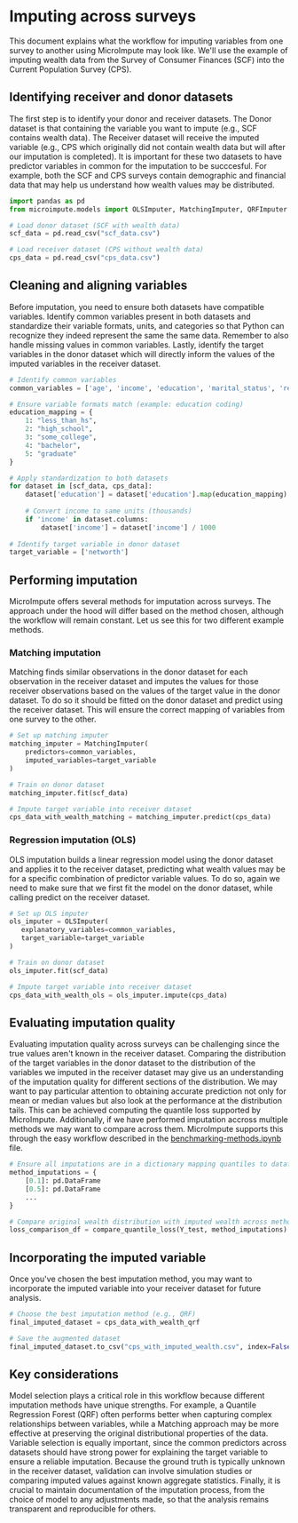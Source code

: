 # Imputing across surveys

This document explains what the workflow for imputing variables from one survey to another using MicroImpute may look like. We'll use the example of imputing wealth data from the Survey of Consumer Finances (SCF) into the Current Population Survey (CPS).

 ## Identifying receiver and donor datasets

The first step is to identify your donor and receiver datasets. The Donor dataset is that containing the variable you want to impute (e.g., SCF contains wealth data). The Receiver dataset will receive the imputed variable (e.g., CPS which originally did not contain wealth data but will after our imputation is completed). It is important for these two datasets to have predictor variables in common for the imputation to be succcesful. For example, both the SCF and CPS surveys contain demographic and financial data that may help us understand how wealth values may be distributed. 

```python
import pandas as pd
from microimpute.models import OLSImputer, MatchingImputer, QRFImputer

# Load donor dataset (SCF with wealth data)
scf_data = pd.read_csv("scf_data.csv")

# Load receiver dataset (CPS without wealth data)
cps_data = pd.read_csv("cps_data.csv")
```

## Cleaning and aligning variables

Before imputation, you need to ensure both datasets have compatible variables. Identify common variables present in both datasets
and standardize their variable formats, units, and categories so that Python can recognize they indeed represent the same the same data. Remember to also handle missing values in common variables. Lastly, identify the target variables in the donor dataset which will directly inform the values of the imputed variables in the receiver dataset. 

```python
# Identify common variables 
common_variables = ['age', 'income', 'education', 'marital_status', 'region']

# Ensure variable formats match (example: education coding)
education_mapping = {
    1: "less_than_hs", 
    2: "high_school", 
    3: "some_college", 
    4: "bachelor", 
    5: "graduate"
}

# Apply standardization to both datasets
for dataset in [scf_data, cps_data]:
    dataset['education'] = dataset['education'].map(education_mapping)
    
    # Convert income to same units (thousands)
    if 'income' in dataset.columns:
        dataset['income'] = dataset['income'] / 1000
    
# Identify target variable in donor dataset
target_variable = ['networth']
```

## Performing imputation

MicroImpute offers several methods for imputation across surveys. The approach under the hood will differ based on the method chosen, although the workflow will remain constant. Let us see this for two different example methods.

### Matching imputation

Matching finds similar observations in the donor dataset for each observation in the receiver dataset and imputes the values for those receiver observations based on the values of the target value in the donor dataset. To do so it should be fitted on the donor dataset and predict using the receiver dataset. This will ensure the correct mapping of variables from one survey to the other. 

```python
# Set up matching imputer
matching_imputer = MatchingImputer(
    predictors=common_variables,
    imputed_variables=target_variable
)

# Train on donor dataset
matching_imputer.fit(scf_data)

# Impute target variable into receiver dataset
cps_data_with_wealth_matching = matching_imputer.predict(cps_data)
```

### Regression imputation (OLS)

OLS imputation builds a linear regression model using the donor dataset and applies it to the receiver dataset, predicting what wealth values may be for a specific combination of predictor variable values. To do so, again we need to make sure that we first fit the model on the donor dataset, while calling predict on the receiver dataset.

 ```python
# Set up OLS imputer
ols_imputer = OLSImputer(
    explanatory_variables=common_variables,
    target_variable=target_variable
)

# Train on donor dataset
ols_imputer.fit(scf_data)

# Impute target variable into receiver dataset
cps_data_with_wealth_ols = ols_imputer.impute(cps_data)
```

## Evaluating imputation quality

Evaluating imputation quality across surveys can be challenging since the true values aren't known in the receiver dataset. Comparing the distribution of the target variables in the donor dataset to the distribution of the variables we imputed in the receiver dataset may give us an understanding of the imputation quality for different sections of the distribution. We may want to pay particular attention to obtaining accurate prediction not only for mean or median values but also look at the performance at the distribution tails. This can be achieved computing the quantile loss supported by MicroImpute. Additionally, if we have performed imputation accross multiple methods we may want to compare across them. MicroImpute supports this through the easy workflow described in the [benchmarking-methods.ipynb](./benchmarking-methods.ipynb) file.

```python
# Ensure all imputations are in a dictionary mapping quantiles to dataframes containing imputed values
method_imputations = {
    [0.1]: pd.DataFrame
    [0.5]: pd.DataFrame
    ...
}

# Compare original wealth distribution with imputed wealth across methods
loss_comparison_df = compare_quantile_loss(Y_test, method_imputations)
```

## Incorporating the imputed variable

Once you've chosen the best imputation method, you may want to incorporate the imputed variable into your receiver dataset for future analysis.

```python
# Choose the best imputation method (e.g., QRF)
final_imputed_dataset = cps_data_with_wealth_qrf

# Save the augmented dataset
final_imputed_dataset.to_csv("cps_with_imputed_wealth.csv", index=False)
```

## Key considerations

Model selection plays a critical role in this workflow because different imputation methods have unique strengths. For example, a Quantile Regression Forest (QRF) often performs better when capturing complex relationships between variables, while a Matching approach may be more effective at preserving the original distributional properties of the data. Variable selection is equally important, since the common predictors across datasets should have strong power for explaining the target variable to ensure a reliable imputation. Because the ground truth is typically unknown in the receiver dataset, validation can involve simulation studies or comparing imputed values against known aggregate statistics. Finally, it is crucial to maintain documentation of the imputation process, from the choice of model to any adjustments made, so that the analysis remains transparent and reproducible for others.
